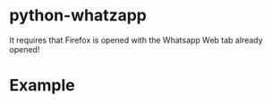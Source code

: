 # python-whatzapp

It requires that Firefox is opened with the Whatsapp Web tab already opened!

# Example


